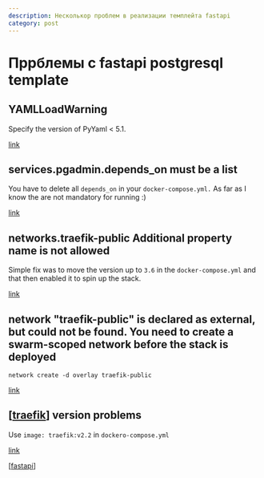 ```yaml
---
description: Несколькор проблем в реализации темплейта fastapi
category: post
---
```

# Пррблемы с fastapi postgresql template

## YAMLLoadWarning

Specify the version of PyYaml < 5.1.

[link](https://github.com/tiangolo/docker-auto-labels/pull/4)

## services.pgadmin.depends_on must be a list

You have to delete all `depends_on` in your `docker-compose.yml.` As far as I know the are not mandatory for running :)

[link](https://github.com/tiangolo/full-stack-fastapi-postgresql/issues/273)

## networks.traefik-public Additional property name is not allowed

Simple fix was to move the version up to `3.6` in the `docker-compose.yml` and that then enabled it to spin up the stack.

[link](https://github.com/tiangolo/full-stack-fastapi-postgresql/issues/336)

## network "traefik-public" is declared as external, but could not be found. You need to create a swarm-scoped network before the stack is deployed

`network create -d overlay traefik-public`

[link](https://github.com/tiangolo/full-stack-fastapi-postgresql/issues/221)

## [[traefik]] version problems

Use `image: traefik:v2.2` in `dockero-compose.yml`

[link](https://github.com/tiangolo/full-stack-fastapi-postgresql/pull/199)

[[fastapi]]

[//begin]: # "Autogenerated link references for markdown compatibility"
[traefik]: ../notes/traefik "Traefik"
[fastapi]: ../notes/fastapi "Fastapi"
[//end]: # "Autogenerated link references"